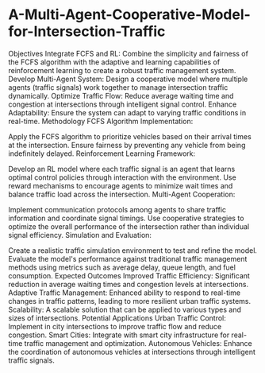 # A-Multi-Agent-Cooperative-Model-for-Intersection-Traffic
Objectives
Integrate FCFS and RL: Combine the simplicity and fairness of the FCFS algorithm with the adaptive and learning capabilities of reinforcement learning to create a robust traffic management system.
Develop Multi-Agent System: Design a cooperative model where multiple agents (traffic signals) work together to manage intersection traffic dynamically.
Optimize Traffic Flow: Reduce average waiting time and congestion at intersections through intelligent signal control.
Enhance Adaptability: Ensure the system can adapt to varying traffic conditions in real-time.
Methodology
FCFS Algorithm Implementation:

Apply the FCFS algorithm to prioritize vehicles based on their arrival times at the intersection.
Ensure fairness by preventing any vehicle from being indefinitely delayed.
Reinforcement Learning Framework:

Develop an RL model where each traffic signal is an agent that learns optimal control policies through interaction with the environment.
Use reward mechanisms to encourage agents to minimize wait times and balance traffic load across the intersection.
Multi-Agent Cooperation:

Implement communication protocols among agents to share traffic information and coordinate signal timings.
Use cooperative strategies to optimize the overall performance of the intersection rather than individual signal efficiency.
Simulation and Evaluation:

Create a realistic traffic simulation environment to test and refine the model.
Evaluate the model's performance against traditional traffic management methods using metrics such as average delay, queue length, and fuel consumption.
Expected Outcomes
Improved Traffic Efficiency: Significant reduction in average waiting times and congestion levels at intersections.
Adaptive Traffic Management: Enhanced ability to respond to real-time changes in traffic patterns, leading to more resilient urban traffic systems.
Scalability: A scalable solution that can be applied to various types and sizes of intersections.
Potential Applications
Urban Traffic Control: Implement in city intersections to improve traffic flow and reduce congestion.
Smart Cities: Integrate with smart city infrastructure for real-time traffic management and optimization.
Autonomous Vehicles: Enhance the coordination of autonomous vehicles at intersections through intelligent traffic signals.
